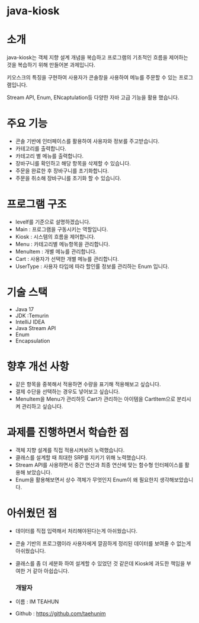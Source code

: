 # java-kiosk
# 소개
java-kiosk는 객체 지향 설계 개념을 복습하고 프로그램의 기초적인 흐름을 제어하는 것을 복습하기 위해 만들어본 과제입니다.

키오스크의 특징을 구현하여 사용자가 콘솔창을 사용하여 메뉴를 주문할 수 있는 프로그램입니다.

Stream API, Enum, ENcaptulation등 다양한 자바 고급 기능을 활용 했습니다.

# 주요 기능

- 콘솔 기반에 인터페이스를 활용하여 사용자와 정보를 주고받습니다.
- 카테고리를 출력합니다.
- 카테고리 별 메뉴를 출력합니다.
- 장바구니를 확인하고 해당 항목을 삭제할 수 있습니다.
- 주문을 완료한 후 장바구니를 초기화합니다.
- 주문을 취소해 장바구니를 초기화 할 수 있습니다.

# 프로그램 구조

- levelf를 기준으로 설명하겠습니다.
- Main : 프로그램을 구동시키는 역할입니다.
- Kiosk : 시스템의 흐름을 제어합니다.
- Menu : 카테고리별 메뉴항목을 관리합니다.
- MenuItem : 개별 메뉴를 관리합니다.
- Cart : 사용자가 선택한 개별 메뉴를 관리합니다.
- UserType : 사용자 타입에 따라 할인률 정보를 관리하는 Enum 입니다.

# 기술 스택

- Java 17
- JDK :Temurin
- IntelliJ IDEA
- Java Stream API
- Enum
- Encapsulation

# 향후 개선 사항
- 같은 항목을 중복해서 적용하면 수량을 표기해 적용해보고 싶습니다.
- 결제 수단을 선택하는 경우도 넣어보고 싶습니다.
- MenuItem을 Menu가 관리하듯 Cart가 관리하는 아이템을 CartItem으로 분리시켜 관리하고 싶습니다.

# 과제를 진행하면서 학습한 점
- 객체 지향 설계를 직접 적용시켜보려 노력했습니다.
- 클래스를 설계할 때 최대한 SRP를 지키기 위해 노력했습니다.
- Stream API를 사용하면서 중간 연산과 최종 연산에 맞는 함수형 인터페이스를 활용해 보았습니다.
- Enum을 활용해보면서 상수 객체가 무엇인지 Enum이 왜 필요한지 생각해보았습니다.

# 아쉬웠던 점
- 데이터를 직접 입력해서 처리해야된다는게 아쉬웠습니다.
- 콘솔 기반의 프로그램이라 사용자에게 깔끔하게 정리된 데이터를 보여줄 수 없는게 아쉬웠습니다.
- 클래스를 좀 더 세분화 하여 설계할 수 있었던 것 같은데 Kiosk에 과도한 책임을 부여한 거 같아 아쉽습니다.  
                      
  ### 개발자
 - 이름   : IM TEAHUN
 - Github : https://github.com/taehunim
